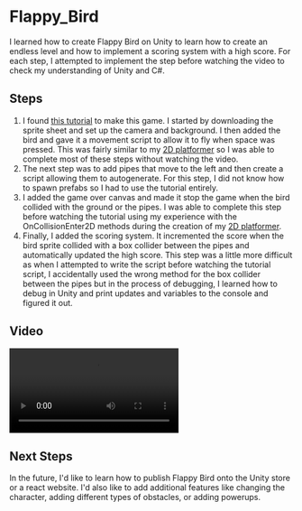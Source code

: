 # Flappy_Bird
I learned how to create Flappy Bird on Unity to learn how to create an endless level and how to implement a scoring system with a high score. For each step, I attempted to implement the step before watching the video to check my understanding of Unity and C#.

## Steps
1. I found [this tutorial](https://www.youtube.com/watch?v=hKGzSYXPQwY) to make this game. I started by downloading the sprite sheet and set up the camera and background. I then added the bird and gave it a movement script to allow it to fly when space was pressed. This was fairly similar to my [2D platformer](https://github.com/shreyaorange28/My_First_2D_Platformer_Unity) so I was able to complete most of these steps without watching the video. 
2. The next step was to add pipes that move to the left and then create a script allowing them to autogenerate. For this step, I did not know how to spawn prefabs so I had to use the tutorial entirely.
3. I added the game over canvas and made it stop the game when the bird collided with the ground or the pipes. I was able to complete this step before watching the tutorial using my experience with the OnCollisionEnter2D methods during the creation of my [2D platformer](https://github.com/shreyaorange28/My_First_2D_Platformer_Unity). 
4. Finally, I added the scoring system. It incremented the score when the bird sprite collided with a box collider between the pipes and automatically updated the high score. This step was a little more difficult as when I attempted to write the script before watching the tutorial script, I accidentally used the wrong method for the box collider between the pipes but in the process of debugging, I learned how to debug in Unity and print updates and variables to the console and figured it out.

## Video

<video src="[https://github.com/user-attachments/assets/01291c1a-e45f-440a-9be8-d7d4a9119630](https://github.com/user-attachments/assets/6477a1d4-976b-47c9-8001-267536fdd7c3)"></video>


## Next Steps
In the future, I'd like to learn how to publish Flappy Bird onto the Unity store or a react website. I'd also like to add additional features like changing the character, adding different types of obstacles, or adding powerups. 
